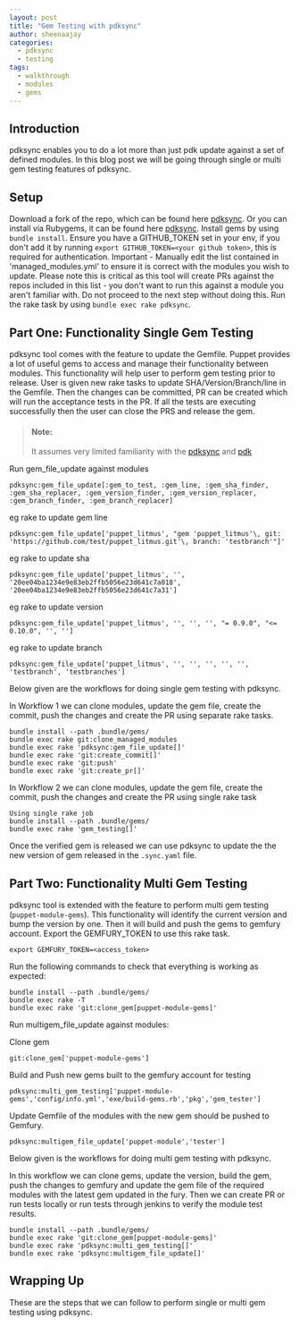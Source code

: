 ```yaml
---
layout: post
title: "Gem Testing with pdksync"
author: sheenaajay
categories:
  - pdksync
  - testing
tags:
  - walkthrough
  - modules
  - gems
---
```


## Introduction

pdksync enables you to do a lot more than just pdk update against a set of defined modules. In this blog post we will be going through single or multi gem testing features of pdksync.

## Setup

Download a fork of the repo, which can be found here [pdksync](https://github.com/puppetlabs/pdksync). Or you can install via Rubygems, it can be found here [pdksync](https://rubygems.org/gems/pdksync).
Install gems by using `bundle install`.
Ensure you have a GITHUB_TOKEN set in your env, if you don't add it by running `export GITHUB_TOKEN=<your github token>`, this is required for authentication.
Important - Manually edit the list contained in 'managed_modules.yml' to ensure it is correct with the modules you wish to update. Please note this is critical as this tool will create PRs against the repos included in this list - you don't want to run this against a module you aren't familiar with. Do not proceed to the next step without doing this.
Run the rake task by using `bundle exec rake pdksync`.

## Part One: Functionality Single Gem Testing

pdksync tool comes with the feature to update the Gemfile. Puppet provides a lot of useful gems to access and manage their functionality between modules. This functionality will help user to perform gem testing prior to release. User is given new rake tasks to update SHA/Version/Branch/line in the Gemfile. Then the changes can be committed, PR can be created which will run the acceptance tests in the PR. If all the tests are executing successfully then the user can close the PRS and release the gem.

> #### Note:
>
> It assumes very limited familiarity with the [pdksync](https://github.com/puppetlabs/pdksync) and [pdk](https://puppet.com/blog/keep-your-puppet-modules-up-to-date-pdk/)
>

Run gem_file_update against modules
```shell
pdksync:gem_file_update[:gem_to_test, :gem_line, :gem_sha_finder, :gem_sha_replacer, :gem_version_finder, :gem_version_replacer, :gem_branch_finder, :gem_branch_replacer]
```
eg rake to update gem line
```shell
pdksync:gem_file_update['puppet_litmus', "gem 'puppet_litmus'\, git: 'https://github.com/test/puppet_litmus.git'\, branch: 'testbranch'"]'
```
eg rake to update sha
```shell
pdksync:gem_file_update['puppet_litmus', '', '20ee04ba1234e9e83eb2ffb5056e23d641c7a018', '20ee04ba1234e9e83eb2ffb5056e23d641c7a31']
```
eg rake to update version
```shell
pdksync:gem_file_update['puppet_litmus', '', '', '', "= 0.9.0", "<= 0.10.0", '', '']
```
eg rake to update branch
```shell
pdksync:gem_file_update['puppet_litmus', '', '', '', '', '', 'testbranch', 'testbranches']
```

Below given are the workflows for doing single gem testing with pdksync.

In Workflow 1 we can clone modules, update the gem file, create the commit, push the changes and create the PR using separate rake tasks.
```shell
bundle install --path .bundle/gems/
bundle exec rake git:clone_managed_modules
bundle exec rake 'pdksync:gem_file_update[]'
bundle exec rake 'git:create_commit[]'
bundle exec rake 'git:push'
bundle exec rake 'git:create_pr[]'
```

In Workflow 2 we can clone modules, update the gem file, create the commit, push the changes and create the PR using single rake task
```
Using single rake job
bundle install --path .bundle/gems/
bundle exec rake 'gem_testing[]'
```

Once the verified gem is released we can use pdksync to update the the new version of gem released in the `.sync.yaml` file.

## Part Two: Functionality Multi Gem Testing

pdksync tool is extended with the feature to perform multi gem testing (`puppet-module-gems`). This functionality will identify the current version and bump the version by one. Then it will build and push the gems to gemfury account. Export the GEMFURY_TOKEN to use this rake task.

```shell
export GEMFURY_TOKEN=<access_token>
```

Run the following commands to check that everything is working as expected:

```shell
bundle install --path .bundle/gems/
bundle exec rake -T
bundle exec rake 'git:clone_gem[puppet-module-gems]'
```

Run multigem_file_update against modules:

Clone gem
```shell
git:clone_gem['puppet-module-gems']
```

Build and Push new gems built to the gemfury account for testing
```shell
pdksync:multi_gem_testing['puppet-module-gems','config/info.yml','exe/build-gems.rb','pkg','gem_tester']
```

Update Gemfile of the modules with the new gem should be pushed to Gemfury.
```shell
pdksync:multigem_file_update['puppet-module','tester']
```

Below given is the workflows for doing multi gem testing with pdksync.

In this workflow we can clone gems, update the version, build the gem, push the changes to gemfury and update the gem file of the required modules with the latest gem updated in the fury. Then we can create PR or run tests locally or run tests through jenkins to verify the module test results.

```shell
bundle install --path .bundle/gems/
bundle exec rake 'git:clone_gem[puppet-module-gems]'
bundle exec rake 'pdksync:multi_gem_testing[]'
bundle exec rake 'pdksync:multigem_file_update[]'
```

## Wrapping Up

These are the steps that we can follow to perform single or multi gem testing using pdksync.
